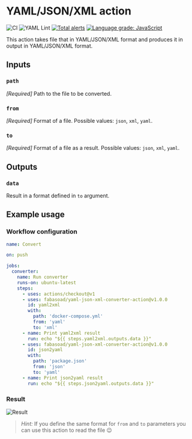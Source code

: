 # YAML/JSON/XML action
![CI](https://github.com/fabasoad/yaml-json-xml-converter-action/workflows/CI/badge.svg) ![YAML Lint](https://github.com/fabasoad/yaml-json-xml-converter-action/workflows/YAML%20Lint/badge.svg) [![Total alerts](https://img.shields.io/lgtm/alerts/g/fabasoad/yaml-json-xml-converter-action.svg?logo=lgtm&logoWidth=18)](https://lgtm.com/projects/g/fabasoad/yaml-json-xml-converter-action/alerts/) [![Language grade: JavaScript](https://img.shields.io/lgtm/grade/javascript/g/fabasoad/yaml-json-xml-converter-action.svg?logo=lgtm&logoWidth=18)](https://lgtm.com/projects/g/fabasoad/yaml-json-xml-converter-action/context:javascript)

This action takes file that in YAML/JSON/XML format and produces it in output in YAML/JSON/XML format.

## Inputs

### `path`

_[Required]_ Path to the file to be converted.

### `from`

_[Required]_ Format of a file. Possible values: `json`, `xml`, `yaml`.

### `to`

_[Required]_ Format of a file as a result. Possible values: `json`, `xml`, `yaml`.

## Outputs

### `data`

Result in a format defined in `to` argument.

## Example usage

### Workflow configuration

```yaml
name: Convert

on: push

jobs:
  converter:
    name: Run converter
    runs-on: ubuntu-latest
    steps:
      - uses: actions/checkout@v1
      - uses: fabasoad/yaml-json-xml-converter-action@v1.0.0
        id: yaml2xml
        with:
          path: 'docker-compose.yml'
          from: 'yaml'
          to: 'xml'
      - name: Print yaml2xml result
        run: echo "${{ steps.yaml2xml.outputs.data }}"
      - uses: fabasoad/yaml-json-xml-converter-action@v1.0.0
        id: json2yaml
        with:
          path: 'package.json'
          from: 'json'
          to: 'yaml'
      - name: Print json2yaml result
        run: echo "${{ steps.json2yaml.outputs.data }}"
```

### Result
![Result](https://raw.githubusercontent.com/fabasoad/yaml-json-xml-converter-action/master/screenshot.png)

> _Hint:_ If you define the same format for `from` and `to` parameters you can use this action to read the file :wink:
